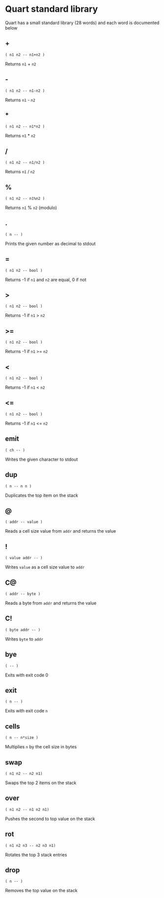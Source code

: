 # Quart standard library
Quart has a small standard library (28 words) and each word is documented below

## +
`( n1 n2 -- n1+n2 )`

Returns `n1` + `n2`

## -
`( n1 n2 -- n1-n2 )`

Returns `n1` - `n2`

## *
`( n1 n2 -- n1*n2 )`

Returns `n1` * `n2`

## /
`( n1 n2 -- n1/n2 )`

Returns `n1` / `n2`

## %
`( n1 n2 -- n1%n2 )`

Returns `n1` % `n2` (modulo)

## .
`( n -- )`

Prints the given number as decimal to stdout

## =
`( n1 n2 -- bool )`

Returns -1 if `n1` and `n2` are equal, 0 if not

## >
`( n1 n2 -- bool )`

Returns -1 if `n1` > `n2`

## >=
`( n1 n2 -- bool )`

Returns -1 if `n1` >= `n2`

## <
`( n1 n2 -- bool )`

Returns -1 if `n1` < `n2`

## <=
`( n1 n2 -- bool )`

Returns -1 if `n1` <= `n2`

## emit
`( ch -- )`

Writes the given character to stdout

## dup
`( n -- n n )`

Duplicates the top item on the stack

## @
`( addr -- value )`

Reads a cell size value from `addr` and returns the value

## !
`( value addr -- )`

Writes `value` as a cell size value to `addr`

## C@
`( addr -- byte )`

Reads a byte from `addr` and returns the value

## C!
`( byte addr -- )`

Writes `byte` to `addr`

## bye
`( -- )`

Exits with exit code 0

## exit
`( n -- )`

Exits with exit code `n`

## cells
`( n -- n*size )`

Multiplies `n` by the cell size in bytes

## swap
`( n1 n2 -- n2 n1)`

Swaps the top 2 items on the stack

## over
`( n1 n2 -- n1 n2 n1)`

Pushes the second to top value on the stack

## rot
`( n1 n2 n3 -- n2 n3 n1)`

Rotates the top 3 stack entries

## drop
`( n -- )`

Removes the top value on the stack

